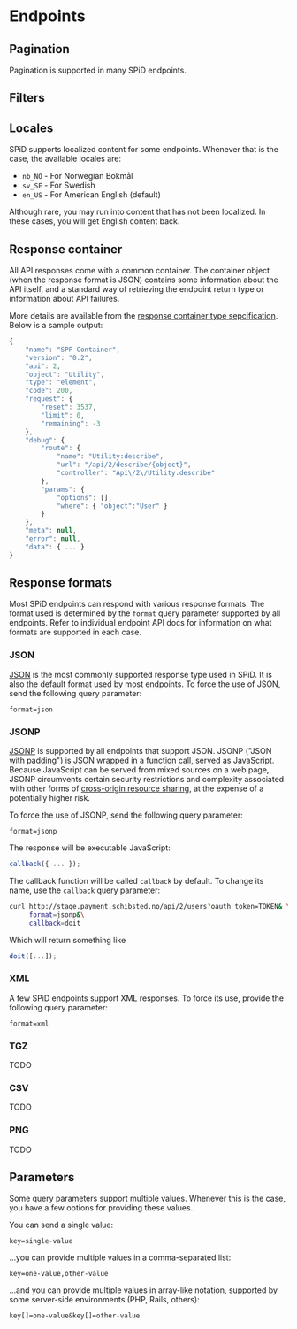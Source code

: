 # Endpoints

## Pagination

Pagination is supported in many SPiD endpoints.

## Filters

## Locales

SPiD supports localized content for some endpoints. Whenever that is the case,
the available locales are:

* `nb_NO` - For Norwegian Bokmål
* `sv_SE` - For Swedish
* `en_US` - For American English (default)

Although rare, you may run into content that has not been localized. In these
cases, you will get English content back.

## Response container

All API responses come with a common container. The container object (when the
response format is JSON) contains some information about the API itself, and a
standard way of retrieving the endpoint return type or information about API
failures.

More details are available from the
[response container type sepcification](/types/response-container). Below is a
sample output:

```js
{
    "name": "SPP Container",
    "version": "0.2",
    "api": 2,
    "object": "Utility",
    "type": "element",
    "code": 200,
    "request": {
        "reset": 3537,
        "limit": 0,
        "remaining": -3
    },
    "debug": {
        "route": {
            "name": "Utility:describe",
            "url": "/api/2/describe/{object}",
            "controller": "Api\/2\/Utility.describe"
        },
        "params": {
            "options": [],
            "where": { "object":"User" }
        }
    },
    "meta": null,
    "error": null,
    "data": { ... }
}
```

## Response formats

Most SPiD endpoints can respond with various response formats. The format used
is determined by the `format` query parameter supported by all endpoints. Refer
to individual endpoint API docs for information on what formats are supported in
each case.

<h3 id="format-json">JSON</h3>

[JSON](http://json.org/) is the most commonly supported response type used in
SPiD. It is also the default format used by most endpoints. To force the use of
JSON, send the following query parameter:

```text
format=json
```

<h3 id="format-jsonp">JSONP</h3>

[JSONP](http://en.wikipedia.org/wiki/JSONP) is supported by all endpoints that
support JSON. JSONP ("JSON with padding") is JSON wrapped in a function call,
served as JavaScript. Because JavaScript can be served from mixed sources on a
web page, JSONP circumvents certain security restrictions and complexity
associated with other forms of
[cross-origin resource sharing](http://en.wikipedia.org/wiki/Cross-origin_resource_sharing),
at the expense of a potentially higher risk.

To force the use of JSONP, send the following query parameter:

```text
format=jsonp
```

The response will be executable JavaScript:

```js
callback({ ... });
```

The callback function will be called `callback` by default. To change its name,
use the `callback` query parameter:

```sh
curl http://stage.payment.schibsted.no/api/2/users?oauth_token=TOKEN& \
     format=jsonp&\
     callback=doit
```

Which will return something like

```js
doit([...]);
```

<h3 id="format-xml">XML</h3>

A few SPiD endpoints support XML responses. To force its use, provide the
following query parameter:

```text
format=xml
```

<h3 id="format-tgz">TGZ</h3>

TODO

<h3 id="format-csv">CSV</h3>

TODO

<h3 id="format-png">PNG</h3>

TODO

## Parameters

Some query parameters support multiple values. Whenever this is the case, you
have a few options for providing these values.

You can send a single value:

```text
key=single-value
```

...you can provide multiple values in a comma-separated list:

```text
key=one-value,other-value
```

...and you can provide multiple values in array-like notation, supported by some
server-side environments (PHP, Rails, others):

```text
key[]=one-value&key[]=other-value
```
